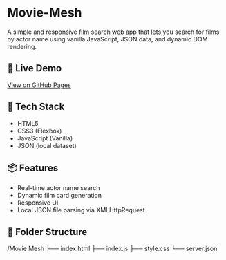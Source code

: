 # Movie-Mesh
A simple and responsive film search web app that lets you search for films by actor name using vanilla JavaScript, JSON data, and dynamic DOM rendering.

## 🚀 Live Demo
[View on GitHub Pages](https://ajay-joshi27.github.io/Movie-Mesh/)

## 🔧 Tech Stack
- HTML5
- CSS3 (Flexbox)
- JavaScript (Vanilla)
- JSON (local dataset)

## 📦 Features
- Real-time actor name search
- Dynamic film card generation
- Responsive UI
- Local JSON file parsing via XMLHttpRequest

## 📁 Folder Structure
/Movie Mesh
├── index.html
├── index.js
├── style.css
└── server.json
